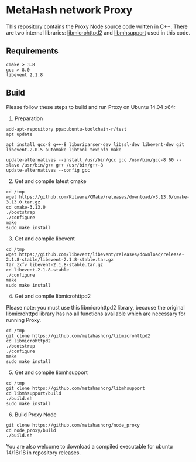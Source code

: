 # MetaHash network Proxy

This repository contains the Proxy Node source code written in C++. There are two internal libraries: [libmicrohttpd2](https://github.com/metahashorg/libmicrohttpd2) and [libmhsupport](https://github.com/metahashorg/libmhsupport) used in this code. 

## Requirements
```shell
cmake > 3.8
gcc > 8.0
libevent 2.1.8
```

## Build

Please follow these steps to build and run Proxy on Ubuntu 14.04 x64:
1. Preparation
```shell
add-apt-repository ppa:ubuntu-toolchain-r/test
apt update

apt install gcc-8 g++-8 liburiparser-dev libssl-dev libevent-dev git libevent-2.0-5 automake libtool texinfo make
    
update-alternatives --install /usr/bin/gcc gcc /usr/bin/gcc-8 60 --slave /usr/bin/g++ g++ /usr/bin/g++-8
update-alternatives --config gcc
```
2. Get and compile latest cmake
```shell
cd /tmp
wget https://github.com/Kitware/CMake/releases/download/v3.13.0/cmake-3.13.0.tar.gz
cd cmake-3.13.0
./bootstrap
./configure
make
sudo make install 
```
3. Get and compile libevent
```shell
cd /tmp
wget https://github.com/libevent/libevent/releases/download/release-2.1.8-stable/libevent-2.1.8-stable.tar.gz
tar zxfv libevent-2.1.8-stable.tar.gz
cd libevent-2.1.8-stable
./configure
make
sudo make install
```
4. Get and compile libmicrohttpd2

Please note: you must use this libmicrohttpd2 library, because the original libmicrohttpd library has no all functions available which are necessary for running Proxy.
```shell
cd /tmp
git clone https://github.com/metahashorg/libmicrohttpd2
cd libmicrohttpd2
./bootstrap
./configure
make
sudo make install
```
5. Get and compile libmhsupport
```shell
cd /tmp
git clone https://github.com/metahashorg/libmhsupport
cd libmhsupport/build
./build.sh
sudo make install
```
6. Build Proxy Node
```shell
git clone https://github.com/metahashorg/node_proxy
cd node_proxy/build
./build.sh
```

You are also welcome to download a compiled executable for ubuntu 14/16/18 in repository releases.
